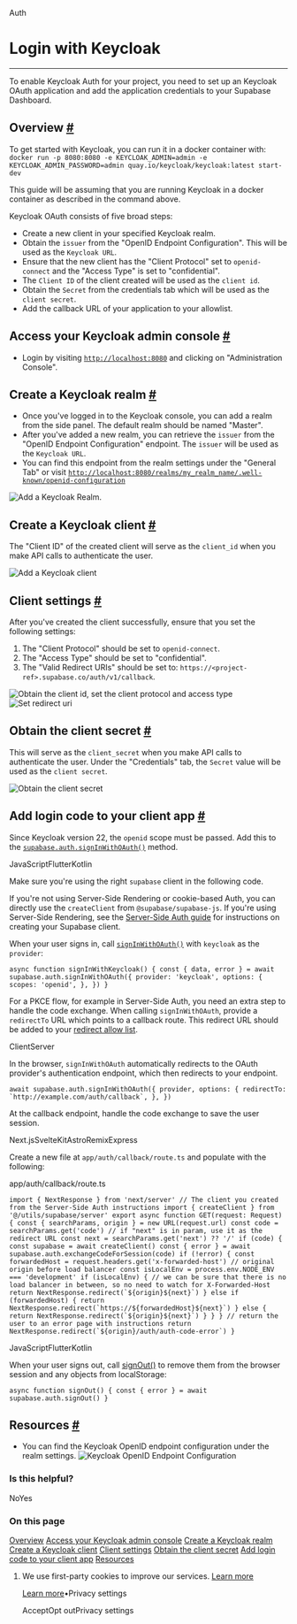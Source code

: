 Auth

# Login with Keycloak

* * *

To enable Keycloak Auth for your project, you need to set up an Keycloak OAuth application and add the application credentials to your Supabase Dashboard.

## Overview [\#](https://supabase.com/docs/guides/auth/social-login/auth-keycloak\#overview)

To get started with Keycloak, you can run it in a docker container with: `docker run -p 8080:8080 -e KEYCLOAK_ADMIN=admin -e KEYCLOAK_ADMIN_PASSWORD=admin quay.io/keycloak/keycloak:latest start-dev`

This guide will be assuming that you are running Keycloak in a docker container as described in the command above.

Keycloak OAuth consists of five broad steps:

- Create a new client in your specified Keycloak realm.
- Obtain the `issuer` from the "OpenID Endpoint Configuration". This will be used as the `Keycloak URL`.
- Ensure that the new client has the "Client Protocol" set to `openid-connect` and the "Access Type" is set to "confidential".
- The `Client ID` of the client created will be used as the `client id`.
- Obtain the `Secret` from the credentials tab which will be used as the `client secret`.
- Add the callback URL of your application to your allowlist.

## Access your Keycloak admin console [\#](https://supabase.com/docs/guides/auth/social-login/auth-keycloak\#access-your-keycloak-admin-console)

- Login by visiting [`http://localhost:8080`](http://localhost:8080/) and clicking on "Administration Console".

## Create a Keycloak realm [\#](https://supabase.com/docs/guides/auth/social-login/auth-keycloak\#create-a-keycloak-realm)

- Once you've logged in to the Keycloak console, you can add a realm from the side panel. The default realm should be named "Master".
- After you've added a new realm, you can retrieve the `issuer` from the "OpenID Endpoint Configuration" endpoint. The `issuer` will be used as the `Keycloak URL`.
- You can find this endpoint from the realm settings under the "General Tab" or visit [`http://localhost:8080/realms/my_realm_name/.well-known/openid-configuration`](http://localhost:8080/realms/my_realm_name/.well-known/openid-configuration)

![Add a Keycloak Realm.](https://supabase.com/docs/img/guides/auth-keycloak/keycloak-create-realm.png)

## Create a Keycloak client [\#](https://supabase.com/docs/guides/auth/social-login/auth-keycloak\#create-a-keycloak-client)

The "Client ID" of the created client will serve as the `client_id` when you make API calls to authenticate the user.

![Add a Keycloak client](https://supabase.com/docs/img/guides/auth-keycloak/keycloak-add-client.png)

## Client settings [\#](https://supabase.com/docs/guides/auth/social-login/auth-keycloak\#client-settings)

After you've created the client successfully, ensure that you set the following settings:

1. The "Client Protocol" should be set to `openid-connect`.
2. The "Access Type" should be set to "confidential".
3. The "Valid Redirect URIs" should be set to: `https://<project-ref>.supabase.co/auth/v1/callback`.

![Obtain the client id, set the client protocol and access type](https://supabase.com/docs/img/guides/auth-keycloak/keycloak-client-id.png)![Set redirect uri](https://supabase.com/docs/img/guides/auth-keycloak/keycloak-redirect-uri.png)

## Obtain the client secret [\#](https://supabase.com/docs/guides/auth/social-login/auth-keycloak\#obtain-the-client-secret)

This will serve as the `client_secret` when you make API calls to authenticate the user.
Under the "Credentials" tab, the `Secret` value will be used as the `client secret`.

![Obtain the client secret](https://supabase.com/docs/img/guides/auth-keycloak/keycloak-client-secret.png)

## Add login code to your client app [\#](https://supabase.com/docs/guides/auth/social-login/auth-keycloak\#add-login-code-to-your-client-app)

Since Keycloak version 22, the `openid` scope must be passed. Add this to the [`supabase.auth.signInWithOAuth()`](https://supabase.com/docs/reference/javascript/auth-signinwithoauth) method.

JavaScriptFlutterKotlin

Make sure you're using the right `supabase` client in the following code.

If you're not using Server-Side Rendering or cookie-based Auth, you can directly use the `createClient` from `@supabase/supabase-js`. If you're using Server-Side Rendering, see the [Server-Side Auth guide](https://supabase.com/docs/guides/auth/server-side/creating-a-client) for instructions on creating your Supabase client.

When your user signs in, call [`signInWithOAuth()`](https://supabase.com/docs/reference/javascript/auth-signinwithoauth) with `keycloak` as the `provider`:

`
async function signInWithKeycloak() {
const { data, error } = await supabase.auth.signInWithOAuth({
    provider: 'keycloak',
    options: {
      scopes: 'openid',
    },
})
}
`

For a PKCE flow, for example in Server-Side Auth, you need an extra step to handle the code exchange. When calling `signInWithOAuth`, provide a `redirectTo` URL which points to a callback route. This redirect URL should be added to your [redirect allow list](https://supabase.com/docs/guides/auth/redirect-urls).

ClientServer

In the browser, `signInWithOAuth` automatically redirects to the OAuth provider's authentication endpoint, which then redirects to your endpoint.

``
await supabase.auth.signInWithOAuth({
provider,
options: {
    redirectTo: `http://example.com/auth/callback`,
},
})
``

At the callback endpoint, handle the code exchange to save the user session.

Next.jsSvelteKitAstroRemixExpress

Create a new file at `app/auth/callback/route.ts` and populate with the following:

app/auth/callback/route.ts

``
import { NextResponse } from 'next/server'
// The client you created from the Server-Side Auth instructions
import { createClient } from '@/utils/supabase/server'
export async function GET(request: Request) {
const { searchParams, origin } = new URL(request.url)
const code = searchParams.get('code')
// if "next" is in param, use it as the redirect URL
const next = searchParams.get('next') ?? '/'
if (code) {
    const supabase = await createClient()
    const { error } = await supabase.auth.exchangeCodeForSession(code)
    if (!error) {
      const forwardedHost = request.headers.get('x-forwarded-host') // original origin before load balancer
      const isLocalEnv = process.env.NODE_ENV === 'development'
      if (isLocalEnv) {
        // we can be sure that there is no load balancer in between, so no need to watch for X-Forwarded-Host
        return NextResponse.redirect(`${origin}${next}`)
      } else if (forwardedHost) {
        return NextResponse.redirect(`https://${forwardedHost}${next}`)
      } else {
        return NextResponse.redirect(`${origin}${next}`)
      }
    }
}
// return the user to an error page with instructions
return NextResponse.redirect(`${origin}/auth/auth-code-error`)
}
``

JavaScriptFlutterKotlin

When your user signs out, call [signOut()](https://supabase.com/docs/reference/javascript/auth-signout) to remove them from the browser session and any objects from localStorage:

`
async function signOut() {
const { error } = await supabase.auth.signOut()
}
`

## Resources [\#](https://supabase.com/docs/guides/auth/social-login/auth-keycloak\#resources)

- You can find the Keycloak OpenID endpoint configuration under the realm settings.
![Keycloak OpenID Endpoint Configuration](https://supabase.com/docs/img/guides/auth-keycloak/keycloak-openid-endpoint-config.png)

### Is this helpful?

NoYes

### On this page

[Overview](https://supabase.com/docs/guides/auth/social-login/auth-keycloak#overview) [Access your Keycloak admin console](https://supabase.com/docs/guides/auth/social-login/auth-keycloak#access-your-keycloak-admin-console) [Create a Keycloak realm](https://supabase.com/docs/guides/auth/social-login/auth-keycloak#create-a-keycloak-realm) [Create a Keycloak client](https://supabase.com/docs/guides/auth/social-login/auth-keycloak#create-a-keycloak-client) [Client settings](https://supabase.com/docs/guides/auth/social-login/auth-keycloak#client-settings) [Obtain the client secret](https://supabase.com/docs/guides/auth/social-login/auth-keycloak#obtain-the-client-secret) [Add login code to your client app](https://supabase.com/docs/guides/auth/social-login/auth-keycloak#add-login-code-to-your-client-app) [Resources](https://supabase.com/docs/guides/auth/social-login/auth-keycloak#resources)

1. We use first-party cookies to improve our services. [Learn more](https://supabase.com/privacy#8-cookies-and-similar-technologies-used-on-our-european-services)



   [Learn more](https://supabase.com/privacy#8-cookies-and-similar-technologies-used-on-our-european-services)•Privacy settings





   AcceptOpt outPrivacy settings